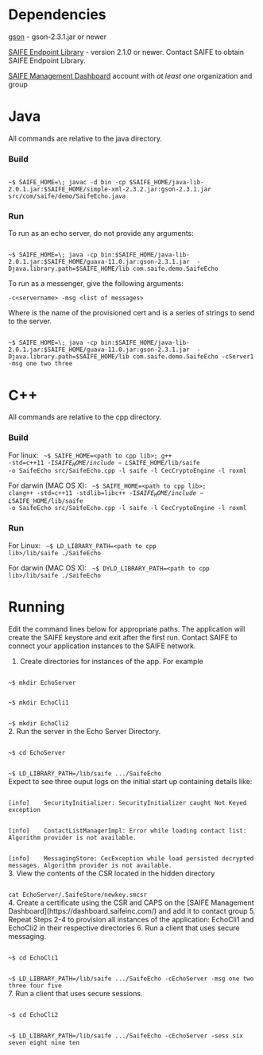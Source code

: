 # Dependencies
[gson](https://github.com/google/gson) - gson-2.3.1.jar or newer

[SAIFE Endpoint Library](http://saifeinc.com/developers/libraries/) - version 2.1.0 or newer.  Contact SAIFE to obtain SAIFE Endpoint Library.

[SAIFE Management Dashboard](https://dashboard.saifeinc.com/) account with <i/>at least one</i> organization and group

# Java
All commands are relative to the java directory.

### Build
<code>
~$ SAIFE_HOME=\<path to java lib\>; javac -d bin -cp $SAIFE_HOME/java-lib-2.0.1.jar:$SAIFE_HOME/simple-xml-2.3.2.jar:gson-2.3.1.jar src/com/saife/demo/SaifeEcho.java
</code>

### Run
To run as an echo server, do not provide any arguments:

<code>
~$ SAIFE_HOME=\<path to java lib\>; java -cp bin:$SAIFE_HOME/java-lib-2.0.1.jar:$SAIFE_HOME/guava-11.0.jar:gson-2.3.1.jar  -Djava.library.path=$SAIFE_HOME/lib com.saife.demo.SaifeEcho
</code>

To run as a messenger, give the following arguments:

    -c<servername> -msg <list of messages>

Where <servername> is the name of the provisioned cert and <list of messages> is
a series of strings to send to the server.

<code>
~$ SAIFE_HOME=\<path to java lib\>; java -cp bin:$SAIFE_HOME/java-lib-2.0.1.jar:$SAIFE_HOME/guava-11.0.jar:gson-2.3.1.jar  -Djava.library.path=$SAIFE_HOME/lib com.saife.demo.SaifeEcho -cServer1 -msg one two three
</code>

# C++
All commands are relative to the cpp directory.

### Build
For linux: 
<code>
~$ SAIFE_HOME=\<path to cpp lib\>; g++ -std=c++11 -I$SAIFE_HOME/include -L$SAIFE_HOME/lib/saife -o SaifeEcho src/SaifeEcho.cpp -l saife -l CecCryptoEngine -l roxml
</code>

For darwin (MAC OS X):
<code>
~$ SAIFE_HOME=\<path to cpp lib\>; clang++ -std=c++11 -stdlib=libc++ -I$SAIFE_HOME/include -L$SAIFE_HOME/lib/saife -o SaifeEcho src/SaifeEcho.cpp -l saife -l CecCryptoEngine -l roxml
</code>

### Run

For Linux: 
<code>
~$ LD_LIBRARY_PATH=\<path to cpp lib\>/lib/saife ./SaifeEcho
</code>

For darwin (MAC OS X):
<code>
~$ DYLD_LIBRARY_PATH=\<path to cpp lib\>/lib/saife ./SaifeEcho
</code>

# Running
Edit the command lines below for appropriate paths.   The application will create the SAIFE keystore and exit after the first run. Contact SAIFE to connect your application instances to the SAIFE network.


1. Create directories for instances of the app. For example <p/>
<code>
~$ mkdir EchoServer <p/>
~$ mkdir EchoCli1 <p/>
~$ mkdir EchoCli2
</code>
2. Run the server in the Echo Server Directory.  <p/>
<code>
~$ cd EchoServer <p/>
~$ LD_LIBRARY_PATH=<path to cpp lib>/lib/saife .../SaifeEcho
</code>
Expect to see three ouput logs on the initial start up containing details like:<p/>
<code>
[info]    SecurityInitializer: SecurityInitializer caught Not Keyed exception <p/>
[info]    ContactListManagerImpl: Error while loading contact list: Algorithm provider is not available.</p>
[info]    MessagingStore: CecException while load persisted decrypted messages. Algorithm provider is not available.
</code>
3. View the contents of the CSR located in the hidden directory<p/>
<code>
cat EchoServer/.SaifeStore/newkey.smcsr
</code>
4. Create a certificate using the CSR and CAPS on the [SAIFE Management Dashboard](https://dashboard.saifeinc.com/) and add it to contact group
5. Repeat Steps 2-4 to provision all instances of the application: EchoCli1 and EchoCli2 in their respective directories
6. Run a client that uses secure messaging.<p/>
<code>
~$ cd EchoCli1 <p/>
~$ LD_LIBRARY_PATH=<path to cpp lib>/lib/saife .../SaifeEcho -cEchoServer -msg one two three four five
</code>
7. Run a client that uses secure sessions.<p/>
<code>
~$ cd EchoCli2 <p/>
~$ LD_LIBRARY_PATH=<path to cpp lib>/lib/saife .../SaifeEcho -cEchoServer -sess six seven eight nine ten
</code>
